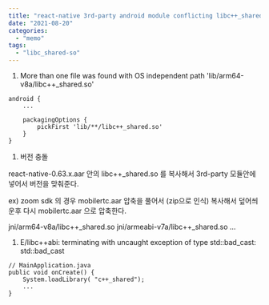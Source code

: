 ```yaml
---
title: "react-native 3rd-party android module conflicting libc++_shared.so"
date: "2021-08-20"
categories: 
  - "memo"
tags: 
  - "libc_shared-so"
---
```


1. More than one file was found with OS independent path 'lib/arm64-v8a/libc++\_shared.so'

```
android {
    ...

    packagingOptions {
        pickFirst 'lib/**/libc++_shared.so'
    }
}
```

1. 버전 충돌

react-native-0.63.x.aar 안의 libc++\_shared.so 를 복사해서 3rd-party 모듈안에 넣어서 버전을 맞춰준다.

ex) zoom sdk 의 경우 mobilertc.aar 압축을 풀어서 (zip으로 인식) 복사해서 덮어씌운후 다시 mobilertc.aar 으로 압축한다.

jni/arm64-v8a/libc++\_shared.so jni/armeabi-v7a/libc++\_shared.so ...

1. E/libc++abi: terminating with uncaught exception of type std::bad\_cast: std::bad\_cast

```
// MainApplication.java
public void onCreate() {
    System.loadLibrary( "c++_shared");
    ...
}
```

